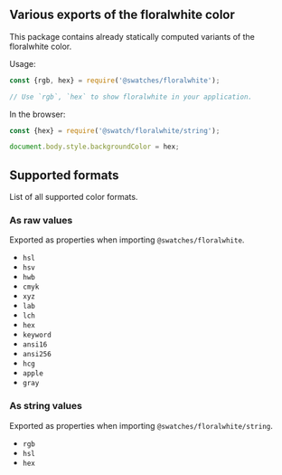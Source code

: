 ## Various exports of the floralwhite color

This package contains already statically computed variants of the floralwhite color.

Usage:
```js
const {rgb, hex} = require('@swatches/floralwhite');

// Use `rgb`, `hex` to show floralwhite in your application.
```

In the browser:
```js
const {hex} = require('@swatch/floralwhite/string');

document.body.style.backgroundColor = hex;
```

## Supported formats


List of all supported color formats.

### As raw values

Exported as properties when importing `@swatches/floralwhite`.

- `hsl`
- `hsv`
- `hwb`
- `cmyk`
- `xyz`
- `lab`
- `lch`
- `hex`
- `keyword`
- `ansi16`
- `ansi256`
- `hcg`
- `apple`
- `gray`

### As string values

Exported as properties when importing `@swatches/floralwhite/string`.

- `rgb`
- `hsl`
- `hex`
